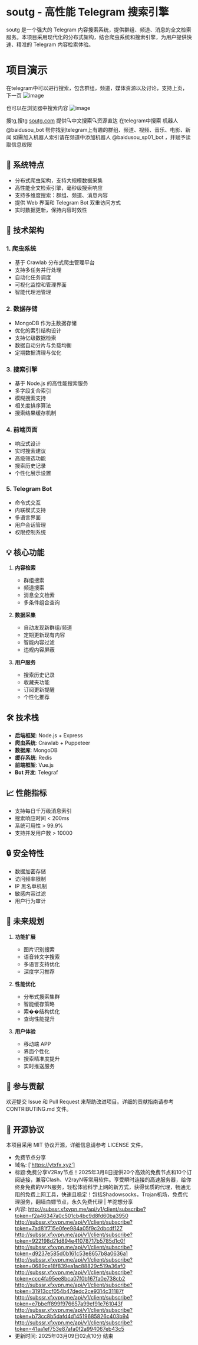# soutg - 高性能 Telegram 搜索引擎

soutg 是一个强大的 Telegram 内容搜索系统，提供群组、频道、消息的全文检索服务。本项目采用现代化的分布式架构，结合爬虫系统和搜索引擎，为用户提供快速、精准的 Telegram 内容检索体验。

# 项目演示

在telegram中可以进行搜索，包含群组，频道，媒体资源以及讨论，支持上页，下一页
![image](https://github.com/user-attachments/assets/3a0401eb-c811-4450-93ac-47a1ba054eff)

也可以在浏览器中搜索内容
![image](https://github.com/user-attachments/assets/89c2ac51-9921-4c17-be2d-ef6552d16b0b)

搜tg,搜tg <a href="soutg.com">soutg.com</a> 提供🔍中文搜索🔍资源直达  在telegram中搜索 机器人 @baidusou_bot  帮你找到telegram上有趣的群组、频道、视频、音乐、电影、新闻
如需加入机器人索引请在频道中添加机器人 @baidusou_sp01_bot ，并赋予读取信息权限


## 🚀 系统特点

- 分布式爬虫架构，支持大规模数据采集
- 高性能全文检索引擎，毫秒级搜索响应
- 支持多维度搜索：群组、频道、消息内容
- 提供 Web 界面和 Telegram Bot 双重访问方式
- 实时数据更新，保持内容时效性

## 🔧 技术架构

### 1. 爬虫系统
- 基于 Crawlab 分布式爬虫管理平台
- 支持多任务并行处理
- 自动化任务调度
- 可视化监控和管理界面
- 智能代理池管理

### 2. 数据存储
- MongoDB 作为主数据存储
- 优化的索引结构设计
- 支持亿级数据检索
- 数据自动分片与负载均衡
- 定期数据清理与优化

### 3. 搜索引擎
- 基于 Node.js 的高性能搜索服务
- 多字段复合索引
- 模糊搜索支持
- 相关度排序算法
- 搜索结果缓存机制

### 4. 前端页面
- 响应式设计
- 实时搜索建议
- 高级筛选功能
- 搜索历史记录
- 个性化展示设置

### 5. Telegram Bot
- 命令式交互
- 内联模式支持
- 多语言界面
- 用户会话管理
- 权限控制系统

## 💡 核心功能

1. **内容检索**
   - 群组搜索
   - 频道搜索
   - 消息全文检索
   - 多条件组合查询

2. **数据采集**
   - 自动发现新群组/频道
   - 定期更新现有内容
   - 智能内容过滤
   - 违规内容屏蔽

3. **用户服务**
   - 搜索历史记录
   - 收藏夹功能
   - 订阅更新提醒
   - 个性化推荐

## 🛠 技术栈

- **后端框架**: Node.js + Express
- **爬虫系统**: Crawlab + Puppeteer
- **数据库**: MongoDB
- **缓存系统**: Redis
- **前端框架**: Vue.js
- **Bot 开发**: Telegraf

## 📈 性能指标

- 支持每日千万级消息索引
- 搜索响应时间 < 200ms
- 系统可用性 > 99.9%
- 支持并发用户数 > 10000

## 🔒 安全特性

- 数据加密存储
- 访问频率限制
- IP 黑名单机制
- 敏感内容过滤
- 用户行为审计

## 🌟 未来规划

1. **功能扩展**
   - 图片识别搜索
   - 语音转文字搜索
   - 多语言支持优化
   - 深度学习推荐

2. **性能优化**
   - 分布式搜索集群
   - 智能缓存策略
   - 索��结构优化
   - 查询性能提升

3. **用户体验**
   - 移动端 APP
   - 界面个性化
   - 搜索精准度提升
   - 实时推送服务

## 🤝 参与贡献

欢迎提交 Issue 和 Pull Request 来帮助改进项目。详细的贡献指南请参考 CONTRIBUTING.md 文件。

## 📄 开源协议

本项目采用 MIT 协议开源，详细信息请参考 LICENSE 文件。 

- 免费节点分享 
- 域名: ['https://ytxfx.xyz'] 
- 标题:免费分享V2Ray节点！2025年3月8日提供20个高效的免费节点和10个订阅链接，兼容Clash、V2rayN等常用软件。享受瞬时连接的高速服务器，给你终身免费的VPN服务，轻松体验科学上网的新方式，获得优质的代理，畅通无阻的免费上网工具，快速且稳定！包括Shadowsocks，Trojan机场，免费代理服务，翻墙白嫖节点，永久免费代理  |  羊驼想分享 
- 内容: 
http://subssr.xfxvpn.me/api/v1/client/subscribe?token=f2a46347a0c501cb4bc9d8fd60ba3950
http://subssr.xfxvpn.me/api/v1/client/subscribe?token=7ad81f715e0fee984a05f9c2dbcdf127
http://subssr.xfxvpn.me/api/v1/client/subscribe?token=922198d21d894e41078717b5785d1c0f
http://subssr.xfxvpn.me/api/v1/client/subscribe?token=d9237e585d0b161c53e8657b8a0636a1
http://subssr.xfxvpn.me/api/v1/client/subscribe?token=0689ce18f839ea1ac88829c519a36af0
http://subssr.xfxvpn.me/api/v1/client/subscribe?token=ccc4fa95ee8bca07f0b167fa0e738cb2
http://subssr.xfxvpn.me/api/v1/client/subscribe?token=31913ccf054b47dedc2ce9314c31187f
http://subssr.xfxvpn.me/api/v1/client/subscribe?token=e7bbeff899f976657a99ef91e761043f
http://subssr.xfxvpn.me/api/v1/client/subscribe?token=b73cc8b5dafd4d14519685826c403b94
http://subssr.xfxvpn.me/api/v1/client/subscribe?token=41aa1ef753e87afa0f2a994067eb43c5 
- 更新时间: 2025年03月09日02点10分 
结束
